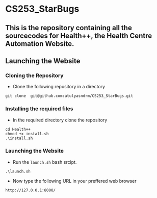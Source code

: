 # CS253_StarBugs
This is the repository containing all the sourcecodes for Health++, the Health Centre Automation Website.
---
## Launching the Website


### Cloning the Repository

- Clone the following repository in a directory 

```
git clone  git@github.com:atulyasndrm/CS253_StarBugs.git
```

### Installing the required files

- In the required directory clone the repository

```
cd Health++
chmod +x install.sh
.\install.sh
```

### Launching the Website

- Run the ```launch.sh``` bash srcipt. 
```
.\launch.sh
```

- Now type the following URL in your preffered web browser
```
http://127.0.0.1:8000/
```
